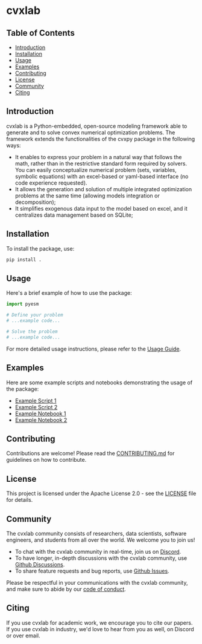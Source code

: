 # cvxlab

## Table of Contents
- [Introduction](#introduction)
- [Installation](#installation)
- [Usage](#usage)
- [Examples](#examples)
- [Contributing](#contributing)
- [License](#license)
- [Community](#community)
- [Citing](#citing)

## Introduction
cvxlab is a Python-embedded, open-source modeling framework able to generate and to solve convex numerical optimization problems.
The framework extends the functionalities of the cvxpy package in the following ways:
- It enables to express your problem in a natural way that follows the math, rather than in the restrictive standard form required by solvers. You can easily conceptualize numerical problem (sets, variables, symbolic equations) with an excel-based or yaml-based interface (no code experience requested). 
- It allows the generation and solution of multiple integrated optimization problems at the same time (allowing models integration or decomposition);
- It simplifies exogenous data input to the model based on excel, and it centralizes data management based on SQLite;

## Installation
To install the package, use:
```bash
pip install .
```

## Usage
Here's a brief example of how to use the package:
```python
import pyesm

# Define your problem
# ...example code...

# Solve the problem
# ...example code...
```
For more detailed usage instructions, please refer to the [Usage Guide](usage.rst).

## Examples
Here are some example scripts and notebooks demonstrating the usage of the package:
- [Example Script 1](examples/example_script1.py)
- [Example Script 2](examples/example_script2.py)
- [Example Notebook 1](examples/example_notebook1.ipynb)
- [Example Notebook 2](examples/example_notebook2.ipynb)

## Contributing
Contributions are welcome! Please read the [CONTRIBUTING.md](CONTRIBUTING.md) for guidelines on how to contribute.

## License
This project is licensed under the Apache License 2.0 - see the [LICENSE](LICENSE) file for details.

## Community
The cvxlab community consists of researchers, data scientists, software engineers, and students from all over the world. We welcome you to join us!

* To chat with the cvxlab community in real-time, join us on [Discord](https://discord.gg/4urRQeGBCr).
* To have longer, in-depth discussions with the cvxlab community, use [Github Discussions](https://github.com/your-repo/pyesm/discussions).
* To share feature requests and bug reports, use [Github Issues](https://github.com/your-repo/pyesm/issues).

Please be respectful in your communications with the cvxlab community, and make sure to abide by our [code of conduct](CODE_OF_CONDUCT.md).

## Citing
If you use cvxlab for academic work, we encourage you to cite our papers. If you use cvxlab in industry, we'd love to hear from you as well, on Discord or over email.




